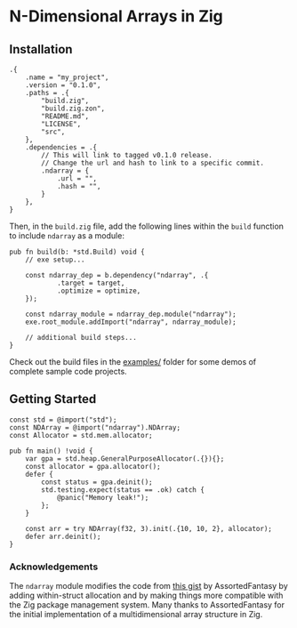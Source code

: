 # N-Dimensional Arrays in Zig



## Installation

```zon
.{
    .name = "my_project",
    .version = "0.1.0",
    .paths = .{
        "build.zig",
        "build.zig.zon",
        "README.md",
        "LICENSE",
        "src",
    },
    .dependencies = .{
        // This will link to tagged v0.1.0 release.
        // Change the url and hash to link to a specific commit.
        .ndarray = {
            .url = "",
            .hash = "",
        }
    },
}
```

Then, in the `build.zig` file, add the following lines within the `build` function to include
`ndarray` as a module:

```zig
pub fn build(b: *std.Build) void {
    // exe setup...

    const ndarray_dep = b.dependency("ndarray", .{
            .target = target,
            .optimize = optimize,
    });

    const ndarray_module = ndarray_dep.module("ndarray");
    exe.root_module.addImport("ndarray", ndarray_module);

    // additional build steps...
}
```

Check out the build files in the [examples/](https://github.com/pblischak/ndarray/tree/main/examples)
folder for some demos of complete sample code projects.

## Getting Started

```zig
const std = @import("std");
const NDArray = @import("ndarray").NDArray;
const Allocator = std.mem.allocator;

pub fn main() !void {
    var gpa = std.heap.GeneralPurposeAllocator(.{}){};
    const allocator = gpa.allocator();
    defer {
        const status = gpa.deinit();
        std.testing.expect(status == .ok) catch {
            @panic("Memory leak!");
        };
    }

    const arr = try NDArray(f32, 3).init(.{10, 10, 2}, allocator);
    defer arr.deinit();
}
```

### Acknowledgements

The `ndarray` module modifies the code from [this gist](https://gist.github.com/AssortedFantasy/f57ebe9c2b5c71081db345a7372d6a38)
by AssortedFantasy by adding within-struct allocation and by making things more compatible with the
Zig package management system. Many thanks to AssortedFantasy for the initial implementation of a
multidimensional array structure in Zig.
